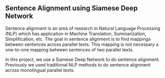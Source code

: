 ## Sentence Alignment using Siamese Deep Network

Sentence alignment is an area of research in Natural Language Processing (NLP) which has application in Machine Translation, Summarization, Simplification, etc. The goal in sentence alignment is to find mappings between sentences across parallel texts. This mapping is not necessary a one-to-one mapping between sentences of two parallel texts. 

In this project, we use a Siamese Deep Network to do sentence alignment. Previously we used traditional NLP methods to do sentence alignment across monolingual parallel texts. 
